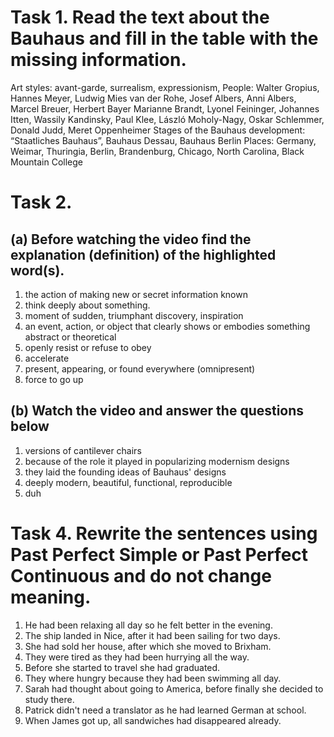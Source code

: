 # Task 1. Read the text about the Bauhaus and fill in the table with the missing information.
Art styles: avant-garde, surrealism, expressionism,
People: Walter Gropius, Hannes Meyer, Ludwig Mies van der Rohe, Josef Albers, Anni Albers, Marcel Breuer, Herbert Bayer Marianne Brandt, Lyonel Feininger, Johannes Itten, Wassily Kandinsky, Paul Klee, László Moholy-Nagy, Oskar Schlemmer, Donald Judd, Meret Oppenheimer
Stages of the Bauhaus development: “Staatliches Bauhaus”, Bauhaus Dessau, Bauhaus Berlin
Places: Germany, Weimar, Thuringia, Berlin, Brandenburg, Chicago, North Carolina, Black Mountain College
# Task 2. 
## (a) Before watching the video find the explanation (definition) of the highlighted word(s).
1) the action of making new or secret information known
2) think deeply about something.
3) moment of sudden, triumphant discovery, inspiration
4) an event, action, or object that clearly shows or embodies something abstract or theoretical
5) openly resist or refuse to obey
6) accelerate
7) present, appearing, or found everywhere (omnipresent)
8) force to go up
## (b) Watch the video and answer the questions below
1) versions of cantilever chairs
2) because of the role it played in popularizing modernism designs
3) they laid the founding ideas of Bauhaus' designs
4) deeply modern, beautiful, functional, reproducible
5) duh
# Task 4. Rewrite the sentences using Past Perfect Simple or Past Perfect Continuous and do not change meaning.
1) He had been relaxing all day so he felt better in the evening.
2) The ship landed in Nice, after it had been sailing for two days.
3) She had sold her house, after which she moved to Brixham.
4) They were tired as they had been hurrying all the way.
5) Before she started to travel she had graduated.
6) They where hungry because they had been swimming all day.
7) Sarah had thought about going to America, before finally she decided to study there.
8) Patrick didn't need a translator as he had learned German at school.
9) When James got up, all sandwiches had disappeared already.
